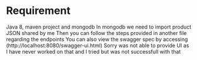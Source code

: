 # Requirement
Java 8, maven project and mongodb
In mongodb we need to import product JSON shared by me
Then you can follow the steps provided in another file regarding the endpoints
You can also view the swagger spec by accessing (http://localhost:8080/swagger-ui.html)
Sorry was not able to provide UI as I have never worked on that and I tried but was not successfull with that
